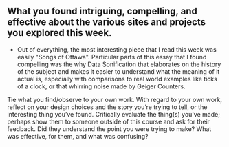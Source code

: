 ## What you found intriguing, compelling, and effective about the various sites and projects you explored this week. 

- Out of everything, the most interesting piece that I read this week was easily "Songs of Ottawa". Particular parts of this essay that I found compelling was the why Data Sonification that elaborates on the history of the subject and makes it easier to understand what the meaning of it actual is, especially with comparisons to real world examples like ticks of a clock, or that whirring noise made by Geiger Counters. 

Tie what you find/observe to your own work. With regard to your own work, reflect on your design choices and the story you’re trying to tell, or the interesting thing you’ve found. Critically evaluate the thing(s) you’ve made; perhaps show them to someone outside of this course and ask for their feedback. Did they understand the point you were trying to make? What was effective, for them, and what was confusing?
